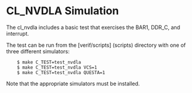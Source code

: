 # CL_NVDLA Simulation

The cl_nvdla includes a basic test that exercises the BAR1, DDR_C, and interrupt.

The test can be run from the [verif/scripts] (scripts) directory with one of three different simulators:

```
    $ make C_TEST=test_nvdla
    $ make C_TEST=test_nvdla VCS=1
    $ make C_TEST=test_nvdla QUESTA=1
```

Note that the appropriate simulators must be installed.

